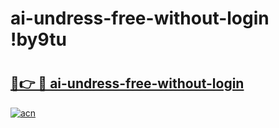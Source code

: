 # ai-undress-free-without-login !by9tu

# <h2><a href="https://n1fpmj.esa.edu.pl?title=ai-undress-free-without-login&ref=by9tu">🔗👉 🔴 ai-undress-free-without-login</a></h2>

[![acn](https://github.com/user-attachments/assets/0f9c940e-d8b0-45ae-aac7-cd30a18b3e1c)](https://n1fpmj.esa.edu.pl?title=ai-undress-free-without-login&ref=by9tu)

